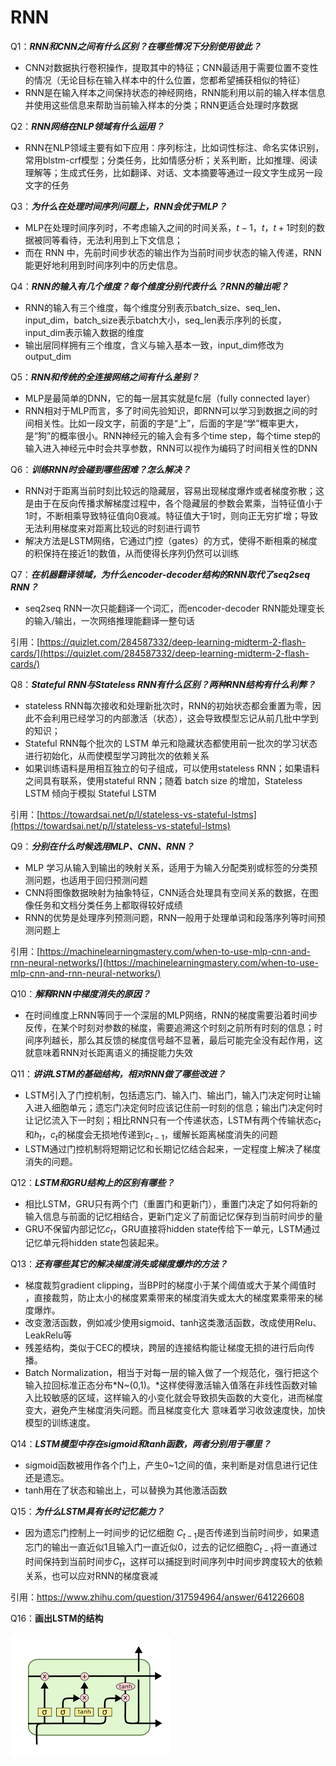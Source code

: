 # RNN

Q1：***RNN和CNN之间有什么区别？在哪些情况下分别使用彼此？***

- CNN对数据执行卷积操作，提取其中的特征；CNN最适用于需要位置不变性的情况（无论目标在输入样本中的什么位置，您都希望捕获相似的特征）
- RNN是在输入样本之间保持状态的神经网络，RNN能利用以前的输入样本信息并使用这些信息来帮助当前输入样本的分类；RNN更适合处理时序数据

Q2：***RNN网络在NLP领域有什么运用？***

- RNN在NLP领域主要有如下应用：序列标注，比如词性标注、命名实体识别，常用blstm-crf模型；分类任务，比如情感分析；关系判断，比如推理、阅读理解等；生成式任务，比如翻译、对话、文本摘要等通过一段文字生成另一段文字的任务

Q3：***为什么在处理时间序列问题上，RNN会优于MLP？***

- MLP在处理时间序列时，不考虑输入之间的时间关系，$t-1，t，t+1$时刻的数据被同等看待，无法利用到上下文信息；
- 而在 RNN 中，先前时间步状态的输出作为当前时间步状态的输入传递，RNN能更好地利用到时间序列中的历史信息。

Q4：***RNN的输入有几个维度？每个维度分别代表什么？RNN的输出呢？***

- RNN的输入有三个维度，每个维度分别表示batch_size、seq_len、input_dim，batch_size表示batch大小，seq_len表示序列的长度，input_dim表示输入数据的维度
- 输出层同样拥有三个维度，含义与输入基本一致，input_dim修改为output_dim

Q5：***RNN和传统的全连接网络之间有什么差别？***

- MLP是最简单的DNN，它的每一层其实就是fc层（fully connected layer）
- RNN相对于MLP而言，多了时间先验知识，即RNN可以学习到数据之间的时间相关性。比如一段文字，前面的字是“上”，后面的字是“学”概率更大，是“狗”的概率很小。RNN神经元的输入会有多个time step，每个time step的输入进入神经元中时会共享参数，RNN可以视作为编码了时间相关性的DNN

Q6：***训练RNN时会碰到哪些困难？怎么解决？***

- RNN对于距离当前时刻比较远的隐藏层，容易出现梯度爆炸或者梯度弥散；这是由于在反向传播求解梯度过程中，各个隐藏层的参数会累乘，当特征值小于1时，不断相乘导致特征值向0衰减。特征值大于1时，则向正无穷扩增；导致无法利用梯度来对距离比较远的时刻进行调节
- 解决方法是LSTM网络，它通过门控（gates）的方式，使得不断相乘的梯度的积保持在接近1的数值，从而使得长序列仍然可以训练

Q7：***在机器翻译领域，为什么encoder-decoder结构的RNN取代了seq2seq RNN？***

- seq2seq RNN一次只能翻译一个词汇，而encoder-decoder RNN能处理变长的输入/输出，一次网络推理能翻译一整句话

引用：[https://quizlet.com/284587332/deep-learning-midterm-2-flash-cards/](https://quizlet.com/284587332/deep-learning-midterm-2-flash-cards/)

Q8：***Stateful RNN与Stateless RNN有什么区别？两种RNN结构有什么利弊？***

- stateless RNN每次接收和处理新批次时，RNN的初始状态都会重置为零，因此不会利用已经学习的内部激活（状态），这会导致模型忘记从前几批中学到的知识；
- Stateful RNN每个批次的 LSTM 单元和隐藏状态都使用前一批次的学习状态进行初始化，从而使模型学习跨批次的依赖关系
- 如果训练语料是用相互独立的句子组成，可以使用stateless RNN；如果语料之间具有联系，使用stateful RNN；随着 batch size 的增加，Stateless LSTM 倾向于模拟 Stateful LSTM

引用：[https://towardsai.net/p/l/stateless-vs-stateful-lstms](https://towardsai.net/p/l/stateless-vs-stateful-lstms)

Q9：***分别在什么时候选用MLP、CNN、RNN？***

- MLP 学习从输入到输出的映射关系，适用于为输入分配类别或标签的分类预测问题，也适用于回归预测问题
- CNN将图像数据映射为抽象特征，CNN适合处理具有空间关系的数据，在图像任务和文档分类任务上都取得较好成绩
- RNN的优势是处理序列预测问题，RNN一般用于处理单词和段落序列等时间预测问题上

引用：[https://machinelearningmastery.com/when-to-use-mlp-cnn-and-rnn-neural-networks/](https://machinelearningmastery.com/when-to-use-mlp-cnn-and-rnn-neural-networks/)

Q10：***解释RNN中梯度消失的原因？***

- 在时间维度上RNN等同于一个深层的MLP网络，RNN的梯度需要沿着时间步反传，在某个时刻对参数的梯度，需要追溯这个时刻之前所有时刻的信息；时间序列越长，那么其反馈的梯度信号越不显著，最后可能完全没有起作用，这就意味着RNN对长距离语义的捕捉能力失效

Q11：***讲讲LSTM的基础结构，相对RNN做了哪些改进？***

- LSTM引入了门控机制，包括遗忘门、输入门、输出门，输入门决定何时让输入进入细胞单元；遗忘门决定何时应该记住前一时刻的信息；输出门决定何时让记忆流入下一时刻；相比RNN只有一个传递状态，LSTM有两个传输状态$c_{t}$和$h_{t}$，$c_{t}$的梯度会无损地传递到$c_{t-1}$，缓解长距离梯度消失的问题
- LSTM通过门控机制将短期记忆和长期记忆结合起来，一定程度上解决了梯度消失的问题。

Q12：***LSTM和GRU结构上的区别有哪些？***

- 相比LSTM，GRU只有两个门（重置门和更新门），重置门决定了如何将新的输入信息与前面的记忆相结合，更新门定义了前面记忆保存到当前时间步的量
- GRU不保留内部记忆$c_{t}$，GRU直接将hidden state传给下一单元，LSTM通过记忆单元将hidden state包装起来。

Q13：*****还有哪些其它的解决梯度消失或梯度爆炸的方法？*****

- 梯度裁剪gradient clipping，当BP时的梯度小于某个阈值或大于某个阈值时 ，直接裁剪，防止太小的梯度累乘带来的梯度消失或太大的梯度累乘带来的梯度爆炸。
- 改变激活函数，例如减少使用sigmoid、tanh这类激活函数，改成使用Relu、LeakRelu等
- 残差结构，类似于CEC的模块，跨层的连接结构能让梯度无损的进行后向传播。
- Batch Normalization，相当于对每一层的输入做了一个规范化，强行把这个输入拉回标准正态分布*N~(0,1)。*这样使得激活输入值落在非线性函数对输入比较敏感的区域，这样输入的小变化就会导致损失函数的大变化，进而梯度变大，避免产生梯度消失问题。而且梯度变化大 意味着学习收敛速度快，加快模型的训练速度。

Q14：***LSTM模型中存在sigmoid和tanh函数，两者分别用于哪里？***

- sigmoid函数被用作各个门上，产生0~1之间的值，来判断是对信息进行记住还是遗忘。
- tanh用在了状态和输出上，可以替换为其他激活函数

Q15：***为什么LSTM具有长时记忆能力？***

- 因为遗忘门控制上一时间步的记忆细胞 $C_{t-1}$是否传递到当前时间步，如果遗忘门的输出一直近似1且输入门一直近似0，过去的记忆细胞$C_{t-1}$将一直通过时间保持到当前时间步$C_{t}$，这样可以捕捉到时间序列中时间步跨度较大的依赖关系，也可以应对RNN的梯度衰减

引用：https://www.zhihu.com/question/317594964/answer/641226608

Q16：**画出LSTM的结构**

![Untitled](RNN%20ba2dd072fd1a45eab8be29543b3c4178/Untitled.png)